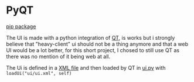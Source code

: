# PyQT

[pip package](https://pypi.org/project/PyQt5/)

The UI is made with a python integration of [QT](https://www.qt.io/), is works but i strongly believe that "heavy-client" ui should not be a thing anymore and that a web UI would be a lot better, for this short project, I chosed to still use QT as there was no mention of it being web at all.

The Ui is defined in a [XML file](../ui/ui.xml) and then loaded by QT in [ui.py](../ui/ui.py) with `loadUi("ui/ui.xml", self)`